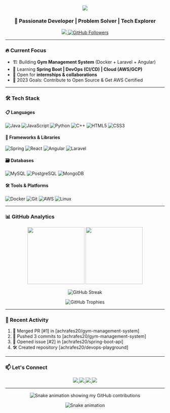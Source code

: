 <h1 align="center"> 
  <a href="https://git.io/typing-svg">
    <img src="https://readme-typing-svg.herokuapp.com/?lines=Hello,+World!+👋;I'm+Achraf+Es-serrar...;Computer+Engineering+Student;Full-Stack+Developer;DevOps+Enthusiast&center=true&size=25&color=4AD395">
  </a>
</h1>

<h3 align="center">🚀 Passionate Developer | Problem Solver | Tech Explorer</h3>

<p align="center">
  <a href="https://visitorbadge.io/status?path=https%3A%2F%2Fgithub.com%2Fachrafes20">
    <img src="https://api.visitorbadge.io/api/visitors?path=https%3A%2F%2Fgithub.com%2Fachrafes20&label=Visitors&labelColor=%23d9e3f0&countColor=%23f47373" />
  </a>
  <a href="https://github.com/achrafes20?tab=followers">
    <img src="https://img.shields.io/github/followers/achrafes20?label=Followers&style=social" alt="GitHub Followers">
  </a>
</p>

---

### 🔥 Current Focus
- 🏗️ Building **Gym Management System** (Docker + Laravel + Angular)
- 🌱 Learning **Spring Boot | DevOps (CI/CD) | Cloud (AWS/GCP)**
- 🤝 Open for **internships & collaborations**
- 🎯 2023 Goals: Contribute to Open Source & Get AWS Certified

---

### 🛠️ Tech Stack

#### 📋 Languages
![Java](https://img.shields.io/badge/-Java-007396?style=flat-square&logo=java&logoColor=white)
![JavaScript](https://img.shields.io/badge/-JavaScript-F7DF1E?style=flat-square&logo=javascript&logoColor=black)
![Python](https://img.shields.io/badge/-Python-3776AB?style=flat-square&logo=python&logoColor=white)
![C++](https://img.shields.io/badge/-C++-00599C?style=flat-square&logo=c%2B%2B&logoColor=white)
![HTML5](https://img.shields.io/badge/-HTML5-E34F26?style=flat-square&logo=html5&logoColor=white)
![CSS3](https://img.shields.io/badge/-CSS3-1572B6?style=flat-square&logo=css3&logoColor=white)

#### 🚀 Frameworks & Libraries
![Spring](https://img.shields.io/badge/-Spring-6DB33F?style=flat-square&logo=spring&logoColor=white)
![React](https://img.shields.io/badge/-React-61DAFB?style=flat-square&logo=react&logoColor=black)
![Angular](https://img.shields.io/badge/-Angular-DD0031?style=flat-square&logo=angular&logoColor=white)
![Laravel](https://img.shields.io/badge/-Laravel-FF2D20?style=flat-square&logo=laravel&logoColor=white)

#### 🗃️ Databases
![MySQL](https://img.shields.io/badge/-MySQL-4479A1?style=flat-square&logo=mysql&logoColor=white)
![PostgreSQL](https://img.shields.io/badge/-PostgreSQL-336791?style=flat-square&logo=postgresql&logoColor=white)
![MongoDB](https://img.shields.io/badge/-MongoDB-47A248?style=flat-square&logo=mongodb&logoColor=white)

#### 🛠️ Tools & Platforms
![Docker](https://img.shields.io/badge/-Docker-2496ED?style=flat-square&logo=docker&logoColor=white)
![Git](https://img.shields.io/badge/-Git-F05032?style=flat-square&logo=git&logoColor=white)
![AWS](https://img.shields.io/badge/-AWS-232F3E?style=flat-square&logo=amazon-aws&logoColor=white)
![Linux](https://img.shields.io/badge/-Linux-FCC624?style=flat-square&logo=linux&logoColor=black)

---

### 📊 GitHub Analytics

<p align="center">
  <img height="180em" src="https://github-readme-stats.vercel.app/api?username=achrafes20&show_icons=true&theme=tokyonight&include_all_commits=true&count_private=true"/>
  <img height="180em" src="https://github-readme-stats.vercel.app/api/top-langs/?username=achrafes20&layout=compact&langs_count=8&theme=tokyonight"/>
</p>

<p align="center">
  <img src="https://github-readme-streak-stats.herokuapp.com/?user=achrafes20&theme=tokyonight" alt="GitHub Streak"/>
</p>

<p align="center">
  <img src="https://github-profile-trophy.vercel.app/?username=achrafes20&theme=onedark&row=2&column=3" alt="GitHub Trophies"/>
</p>

---

### 🎯 Recent Activity
<!--START_SECTION:activity-->
1. 🎉 Merged PR [#1] in [achrafes20/gym-management-system]
2. 🚀 Pushed 3 commits to [achrafes20/gym-management-system]
3. 💪 Opened issue [#2] in [achrafes20/spring-boot-api]
4. 🛠️ Created repository [achrafes20/devops-playground]
<!--END_SECTION:activity-->

---

### 📫 Let's Connect
<p align="center">
  <a href="https://linkedin.com/in/achraf-es-serrar-300bb2279/">
    <img src="https://img.shields.io/badge/LinkedIn-0077B5?style=for-the-badge&logo=linkedin&logoColor=white"/>
  </a>
  <a href="mailto:achrafes764@gmail.com">
    <img src="https://img.shields.io/badge/Gmail-D14836?style=for-the-badge&logo=gmail&logoColor=white"/>
  </a>
  <a href="https://twitter.com/">
    <img src="https://img.shields.io/badge/Twitter-1DA1F2?style=for-the-badge&logo=twitter&logoColor=white"/>
  </a>
  <a href="https://dev.to/achrafes20">
    <img src="https://img.shields.io/badge/dev.to-0A0A0A?style=for-the-badge&logo=dev.to&logoColor=white"/>
  </a>
</p>

---

<p align="center">
  <img src="https://github.com/achrafes20/achrafes20/blob/output/github-contribution-grid-snake.svg" alt="Snake animation showing my GitHub contributions"/>
</p>

<p align="center"> 
  <img src="https://github.com/achrafes20/achrafes20/blob/output/github-contribution-grid-snake.svg" alt="Snake animation"/>
</p>
